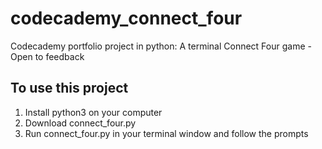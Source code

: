 # codecademy_connect_four
Codecademy portfolio project in python: A terminal Connect Four game - Open to feedback

## To use this project
1. Install python3 on your computer
2. Download connect_four.py
3. Run connect_four.py in your terminal window and follow the prompts
